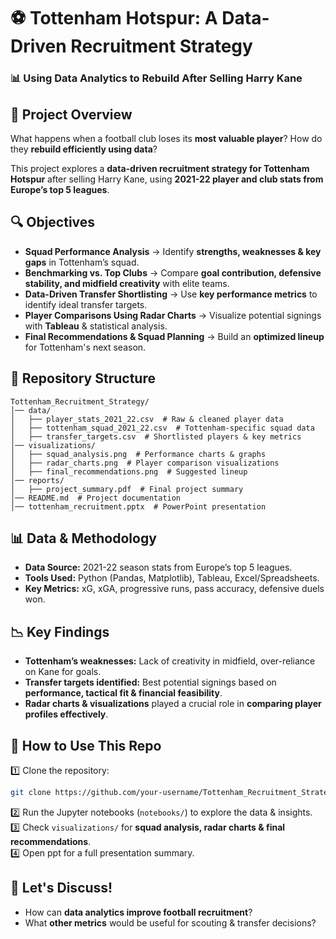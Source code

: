 # ⚽ Tottenham Hotspur: A Data-Driven Recruitment Strategy  

### 📊 Using Data Analytics to Rebuild After Selling Harry Kane  

## 📌 Project Overview  
What happens when a football club loses its **most valuable player**? How do they **rebuild efficiently using data**?  

This project explores a **data-driven recruitment strategy for Tottenham Hotspur** after selling Harry Kane, using **2021-22 player and club stats from Europe’s top 5 leagues**.  

## 🔍 Objectives  
- **Squad Performance Analysis** → Identify **strengths, weaknesses & key gaps** in Tottenham’s squad.  
- **Benchmarking vs. Top Clubs** → Compare **goal contribution, defensive stability, and midfield creativity** with elite teams.  
- **Data-Driven Transfer Shortlisting** → Use **key performance metrics** to identify ideal transfer targets.  
- **Player Comparisons Using Radar Charts** → Visualize potential signings with **Tableau** & statistical analysis.  
- **Final Recommendations & Squad Planning** → Build an **optimized lineup** for Tottenham's next season.  

## 📂 Repository Structure  
```
Tottenham_Recruitment_Strategy/
│── data/  
│   ├── player_stats_2021_22.csv  # Raw & cleaned player data  
│   ├── tottenham_squad_2021_22.csv  # Tottenham-specific squad data  
│   ├── transfer_targets.csv  # Shortlisted players & key metrics  
│── visualizations/  
│   ├── squad_analysis.png  # Performance charts & graphs  
│   ├── radar_charts.png  # Player comparison visualizations  
│   ├── final_recommendations.png  # Suggested lineup   
│── reports/  
│   ├── project_summary.pdf  # Final project summary  
│── README.md  # Project documentation  
│── tottenham_recruitment.pptx  # PowerPoint presentation  
```

## 📊 Data & Methodology  
- **Data Source:** 2021-22 season stats from Europe’s top 5 leagues.  
- **Tools Used:** Python (Pandas, Matplotlib), Tableau, Excel/Spreadsheets.  
- **Key Metrics:** xG, xGA, progressive runs, pass accuracy, defensive duels won.  

## 📉 Key Findings  
- **Tottenham’s weaknesses:** Lack of creativity in midfield, over-reliance on Kane for goals.  
- **Transfer targets identified:** Best potential signings based on **performance, tactical fit & financial feasibility**.  
- **Radar charts & visualizations** played a crucial role in **comparing player profiles effectively**.  

## 🚀 How to Use This Repo  
1️⃣ Clone the repository:  
```bash
git clone https://github.com/your-username/Tottenham_Recruitment_Strategy.git
```
2️⃣ Run the Jupyter notebooks (`notebooks/`) to explore the data & insights.  
3️⃣ Check `visualizations/` for **squad analysis, radar charts & final recommendations**.  
4️⃣ Open ppt for a full presentation summary.  

## 📢 Let's Discuss!  
- How can **data analytics improve football recruitment**?  
- What **other metrics** would be useful for scouting & transfer decisions?  
 
